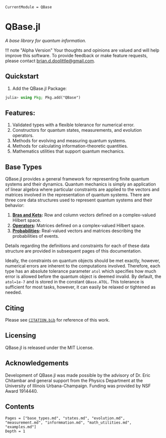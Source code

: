 ```@meta
CurrentModule = QBase
```
# QBase.jl

*A base library for quantum information.*

!!! note "Alpha Version"
    Your thoughts and opinions are valued and will help improve this software. To
    provide feedback or make feature requests, please contact [brian.d.doolittle@gmail.com](mailto:brian.d.doolittle@gmail.com).

## Quickstart

1. Add the QBase.jl Package:

```julia
julia> using Pkg; Pkg.add("QBase")
```

## Features:
  1. Validated types with a flexible tolerance for numerical error.
  2. Constructors for quantum states, measurements, and evolution operators.
  3. Methods for evolving and measuring quantum systems.
  4. Methods for calculating information-theoretic quantities.
  5. Mathematics utilities that support quantum mechanics.

## Base Types

QBase.jl provides a general framework for representing finite quantum
systems and their dynamics.
Quantum mechanics is simply an application of linear algebra where particular
constraints are applied to the vectors and matrices involved in the representation
of quantum systems.
There are three core data structures used to represent quantum systems and their behavior:
  1. **[Bras and Kets](@ref):**  Row and column vectors defined on a complex-valued Hilbert space.
  2. **[Operators](@ref):** Matrices defined on a complex-valued Hilbert space.
  3. **[Probabilities](@ref):** Real-valued vectors and matrices describing the probabilities of events.

Details regarding the definitions and constraints for each of these data structure
are provided in subsequent pages of this documentation.

Ideally, the constraints on quantum objects should be met exactly, however, numerical
errors are inherent to the computations involved.
Therefore, each type has an absolute tolerance parameter `atol` which specifies how
much error is allowed before the quantum object is deemed invalid.
By default, the `atol=1e-7` and is stored in the constant `QBase.ATOL`.
This tolerance is sufficient for most tasks, however, it can easily be relaxed or
tightened as needed.

## Citing

Please see [`CITATION.bib`](https://github.com/ChitambarLab/QBase.jl/blob/master/CITATION.bib)
for reference of this work.

## Licensing

QBase.jl is released under the MIT License.

## Acknowledgements

Development of QBase.jl was made possible by the advisory of Dr. Eric Chitambar
and general support from the Physics Department at the University of Illinois
Urbana-Champaign. Funding was provided by NSF Award 1914440.

## Contents

```@contents
Pages = ["base_types.md", "states.md", "evolution.md", "measurement.md", "informmation.md", "math_utilities.md", "examples.md"]
Depth = 1
```
